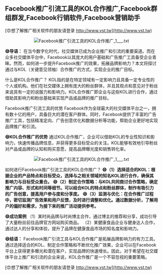 ## **Facebook推广引流工具的KOL合作推广,Facebook群组群发,Facebook行销软件,Facebook营销助手**

[😍想了解推广相关软件的朋友请登录 http://www.vst.tw](http://www.vst.tw)

 <center><img src="https://vst.tw/MP4/tuiguang/png/0.png" alt="Facebook推广引流工具的KOL合作推广_1___.txt"></center>

**😄导语：**
在当今数字化时代，社交媒体已成为企业推广和引流的重要渠道。而在众多社交媒体平台中，Facebook以其庞大的用户基础和广告推广工具备受企业青睐。然而，如何进一步提升Facebook推广的效果，拓展品牌影响力？本文将探讨通过与KOL（关键意见领袖）合作推广的方式，实现企业的推广目标。

什么是KOL合作推广？
KOL指的是在特定领域有一定影响力且具备一定专业性的个人或机构。他们在社交媒体上拥有庞大的粉丝群体，并且其观点和意见对于粉丝来说具有一定的说服力和影响力。KOL合作推广即企业与这些KOL进行合作，通过借助其影响力和粉丝基础来实现产品或品牌的推广目标。

Facebook推广引流工具的优势
Facebook作为全球最大的社交媒体平台之一，拥有数十亿的用户，具备巨大的潜在客户群体。同时，Facebook提供了丰富的广告推广工具，包括精准定向、广告创意优化和数据分析等功能，帮助企业更好地实现品牌推广和引流。

**😄KOL合作推广的优势**
通过KOL合作推广，企业可以借助KOL的专业性知识和影响力，快速传播品牌信息，并获得更多目标受众的关注。KOL能够有效地引导粉丝对产品或品牌的认知和购买意愿，提高品牌曝光度和销售转化率。

 <center><img src="https://vst.tw/MP4/tuiguang/png/1.png" alt="Facebook推广引流工具的KOL合作推广_1___.txt"></center>

如何进行Facebook推广引流工具的KOL合作推广？
**😄（1）选择适合的KOL：根据企业的产品特点和目标受众，选择与之相关领域的知名KOL进行合作，确保其影响力与目标受众重合。**
**😄（2）制定合作策略：与KOL共同商讨合作策略，确定推广内容、形式和时间等细节。可以结合KOL的特点和粉丝群体，制作有吸引力的广告创意，提高用户参与度和分享度。**
**😄（3）监测与优化：在合作推广过程中，密切监测广告效果和用户反馈，及时进行调整和优化。通过数据分析，了解用户的偏好和需求，为接下来的推广活动提供参考。**

**😄成功案例**
（1）某时尚品牌与时尚博主合作，通过博主的推荐和分享，成功引导了大量粉丝前往品牌官方网站购买商品。
（2）某健康食品企业与健身达人合作，通过达人的分享和体验，提升了品牌在健康食品市场的知名度和影响力。

**😄结语：**
Facebook推广引流工具与KOL合作推广是拓展品牌影响力的有力工具。通过选择适合的KOL、制定合作策略和不断优化推广效果，企业可以在Facebook平台上获得更多曝光和潜在客户，实现品牌的快速增长。因此，对于希望在社交媒体平台上推广和引流的企业来说，KOL合作推广是一个不容忽视的重要策略。

[😍想了解推广相关软件的朋友请登录 http://www.vst.tw](http://www.vst.tw)



